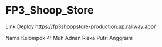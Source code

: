 # FP3_Shoop_Store

Link Deploy 
https://fp3shoopstore-production.up.railway.app/

Nama Kelompok 4:
Muh Adnan
Riska Putri Anggraini

